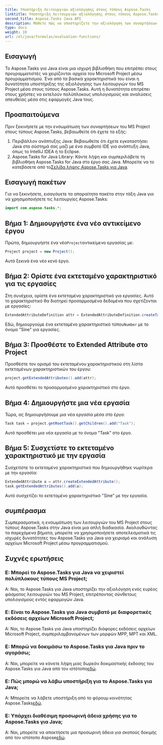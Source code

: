 ```yaml
---
title: Υποστήριξη Λειτουργιών αξιολόγησης στους τύπους Aspose.Tasks
linktitle: Υποστήριξη Λειτουργιών αξιολόγησης στους τύπους Aspose.Tasks
second_title: Aspose.Tasks Java API
description: Μάθετε πώς να υποστηρίζετε την αξιολόγηση των συναρτήσεων του MS Project σε τύπους Aspose.Tasks χρησιμοποιώντας Java. Ενισχύστε την παραγωγικότητά σας με το Aspose.Tasks.
type: docs
weight: 10
url: /el/java/formulas/evaluation-functions/
---
```


## Εισαγωγή
Το Aspose.Tasks για Java είναι μια ισχυρή βιβλιοθήκη που επιτρέπει στους προγραμματιστές να χειρίζονται αρχεία του Microsoft Project μέσω προγραμματισμού. Ένα από τα βασικά χαρακτηριστικά του είναι η δυνατότητα υποστήριξης της αξιολόγησης των λειτουργιών του MS Project μέσα στους τύπους Aspose.Tasks. Αυτή η δυνατότητα επιτρέπει στους χρήστες να εκτελούν πολύπλοκους υπολογισμούς και αναλύσεις απευθείας μέσα στις εφαρμογές Java τους.
## Προαπαιτούμενα
Πριν ξεκινήσετε με την ενσωμάτωση των συναρτήσεων του MS Project στους τύπους Aspose.Tasks, βεβαιωθείτε ότι έχετε τα εξής:
1. Περιβάλλον ανάπτυξης Java: Βεβαιωθείτε ότι έχετε εγκαταστήσει Java στο σύστημά σας μαζί με ένα συμβατό IDE για ανάπτυξη Java, όπως το IntelliJ IDEA ή το Eclipse.
2.  Aspose.Tasks for Java Library: Κάντε λήψη και συμπεριλάβετε τη βιβλιοθήκη Aspose.Tasks for Java στο έργο σας Java. Μπορείτε να το κατεβάσετε από το[Σελίδα λήψης Aspose.Tasks για Java](https://releases.aspose.com/tasks/java/).
## Εισαγωγή πακέτων
Για να ξεκινήσετε, εισαγάγετε τα απαραίτητα πακέτα στην τάξη Java για να χρησιμοποιήσετε τις λειτουργίες Aspose.Tasks:
```java
import com.aspose.tasks.*;
```

## Βήμα 1: Δημιουργήστε ένα νέο αντικείμενο έργου
 Πρώτα, δημιουργήστε ένα νέο`Project`αντικείμενο εργασίας με:
```java
Project project = new Project();
```
Αυτό ξεκινά ένα νέο κενό έργο.
## Βήμα 2: Ορίστε ένα εκτεταμένο χαρακτηριστικό για τις εργασίες
Στη συνέχεια, ορίστε ένα εκτεταμένο χαρακτηριστικό για εργασίες. Αυτό το χαρακτηριστικό θα διατηρεί προσαρμοσμένα δεδομένα που σχετίζονται με εργασίες:
```java
ExtendedAttributeDefinition attr = ExtendedAttributeDefinition.createTaskDefinition(CustomFieldType.Number, ExtendedAttributeTask.Number1, "Sine");
```
 Εδώ, δημιουργούμε ένα εκτεταμένο χαρακτηριστικό τύπου`Number` με το όνομα "Sine" για εργασίες.
## Βήμα 3: Προσθέστε το Extended Attribute στο Project
Προσθέστε τον ορισμό του εκτεταμένου χαρακτηριστικού στη λίστα εκτεταμένων χαρακτηριστικών του έργου:
```java
project.getExtendedAttributes().add(attr);
```
Αυτό προσθέτει το προσαρμοσμένο χαρακτηριστικό στο έργο.
## Βήμα 4: Δημιουργήστε μια νέα εργασία
Τώρα, ας δημιουργήσουμε μια νέα εργασία μέσα στο έργο:
```java
Task task = project.getRootTask().getChildren().add("Task");
```
Αυτό προσθέτει μια νέα εργασία με το όνομα "Task" στο έργο.
## Βήμα 5: Συσχετίστε το εκτεταμένο χαρακτηριστικό με την εργασία
Συσχετίστε το εκτεταμένο χαρακτηριστικό που δημιουργήθηκε νωρίτερα με την εργασία:
```java
ExtendedAttribute a = attr.createExtendedAttribute();
task.getExtendedAttributes().add(a);
```
Αυτό συσχετίζει το εκτεταμένο χαρακτηριστικό "Sine" με την εργασία.

## συμπέρασμα
Συμπερασματικά, η ενσωμάτωση των λειτουργιών του MS Project στους τύπους Aspose.Tasks στην Java είναι μια απλή διαδικασία. Ακολουθώντας τα παρεχόμενα βήματα, μπορείτε να χρησιμοποιήσετε αποτελεσματικά τις ισχυρές δυνατότητες του Aspose.Tasks για Java για χειρισμό και ανάλυση αρχείων Microsoft Project μέσω προγραμματισμού.
## Συχνές ερωτήσεις
### Ε: Μπορεί το Aspose.Tasks για Java να χειριστεί πολύπλοκους τύπους MS Project;
Α: Ναι, το Aspose.Tasks για Java υποστηρίζει την αξιολόγηση ενός ευρέος φάσματος λειτουργιών του MS Project, επιτρέποντας σύνθετους υπολογισμούς εντός εφαρμογών Java.
### Ε: Είναι το Aspose.Tasks για Java συμβατό με διαφορετικές εκδόσεις αρχείων Microsoft Project;
Α: Ναι, το Aspose.Tasks για Java υποστηρίζει διάφορες εκδόσεις αρχείων Microsoft Project, συμπεριλαμβανομένων των μορφών MPP, MPT και XML.
### Ε: Μπορώ να δοκιμάσω το Aspose.Tasks για Java πριν το αγοράσω;
 Α: Ναι, μπορείτε να κάνετε λήψη μιας δωρεάν δοκιμαστικής έκδοσης του Aspose.Tasks για Java από τον ιστότοπο[εδώ](https://purchase.aspose.com/buy).
### Ε: Πώς μπορώ να λάβω υποστήριξη για το Aspose.Tasks για Java;
Α: Μπορείτε να λάβετε υποστήριξη από το φόρουμ κοινότητας Aspose.Tasks[εδώ](https://forum.aspose.com/c/tasks/15).
### Ε: Υπάρχει διαθέσιμη προσωρινή άδεια χρήσης για το Aspose.Tasks για Java;
 Α: Ναι, μπορείτε να αποκτήσετε μια προσωρινή άδεια για σκοπούς δοκιμής από τον ιστότοπο Aspose[εδώ](https://purchase.aspose.com/temporary-license/).
